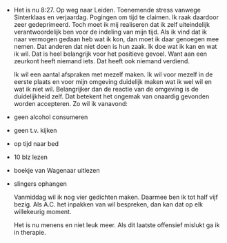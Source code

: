 - Het is nu 8:27. Op weg naar Leiden. Toenemende stress vanwege Sinterklaas en verjaardag. Pogingen om tijd te claimen. Ik raak daardoor zeer gedeprimeerd. Toch moet ik mij realiseren dat ik zelf uiteindelijk verantwoordelijk ben voor de indeling van mijn tijd. Als ik vind dat ik naar vermogen gedaan heb wat ik kon, dan moet ik daar genoegen mee nemen. Dat anderen dat niet doen is hun zaak. Ik doe wat ik kan en wat ik wil. Dat is heel belangrijk voor het positieve gevoel. Want aan een zeurkont heeft niemand iets. Dat heeft ook niemand verdiend. 
  
  Ik wil een aantal afspraken met mezelf maken. Ik wil voor mezelf in de eerste plaats en voor mijn omgeving duidelijk maken wat ik wel wil en wat ik niet wil. Belangrijker dan de reactie van de omgeving is de duidelijkheid zelf. Dat betekent het ongemak van onaardig gevonden worden accepteren. Zo wil ik vanavond:
- geen alcohol consumeren
- geen t.v. kijken
- op tijd naar bed
- 10 blz lezen
- boekje van Wagenaar uitlezen
- slingers ophangen
  
  Vanmiddag wil ik nog vier gedichten maken. Daarmee ben ik tot half vijf bezig. Als A.C. het inpakken van wil bespreken, dan kan dat op elk willekeurig moment.
  
  Het is nu menens en niet leuk meer. Als dit laatste offensief mislukt ga ik in therapie.